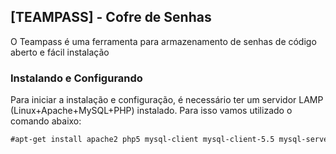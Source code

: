 ## [TEAMPASS] - Cofre de Senhas

O Teampass é uma ferramenta para armazenamento de senhas de código aberto e fácil instalação 

### Instalando e Configurando

Para iniciar a instalação e configuração, é necessário ter um servidor LAMP (Linux+Apache+MySQL+PHP) instalado. Para isso vamos utilizado o comando abaixo:

```markdown
#apt-get install apache2 php5 mysql-client mysql-client-5.5 mysql-server mysql-server-5.5 -y
```